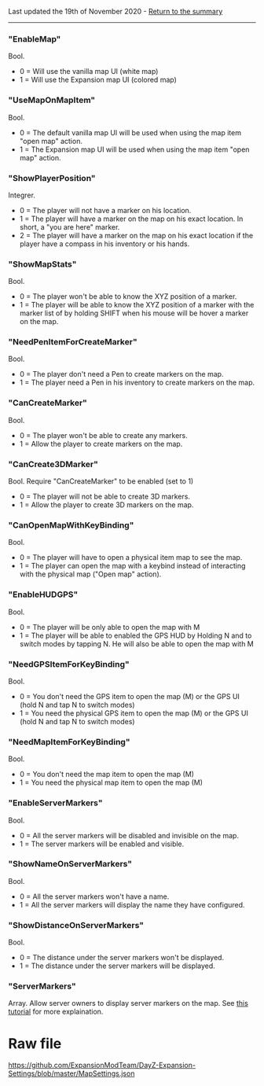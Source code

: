 Last updated the 19th of November 2020 - [Return to the summary](https://github.com/salutesh/DayZ-Expansion-Scripts/wiki/%5BServer-Hosting%5D-Server-settings/)

***

### "EnableMap"
Bool.
- 0 = Will use the vanilla map UI (white map)
- 1 = Will use the Expansion map UI (colored map)

### "UseMapOnMapItem"
Bool.
- 0 = The default vanilla map UI will be used when using the map item "open map" action.
- 1 = The Expansion map UI will be used when using the map item "open map" action.

### "ShowPlayerPosition"
Integrer.
- 0 = The player will not have a marker on his location.
- 1 = The player will have a marker on the map on his exact location. In short, a "you are here" marker.
- 2 = The player will have a marker on the map on his exact location if the player have a compass in his inventory or his hands.

### "ShowMapStats"
Bool.
- 0 = The player won't be able to know the XYZ position of a marker.
- 1 = The player will be able to know the XYZ position of a marker with the marker list of by holding SHIFT when his mouse will be hover a marker on the map.

### "NeedPenItemForCreateMarker"
Bool.
- 0 = The player don't need a Pen to create markers on the map.
- 1 = The player need a Pen in his inventory to create markers on the map.

### "CanCreateMarker"
Bool.
- 0 = The player won't be able to create any markers.
- 1 = Allow the player to create markers on the map.

### "CanCreate3DMarker"
Bool. Require "CanCreateMarker" to be enabled (set to 1)
- 0 = The player will not be able to create 3D markers.
- 1 = Allow the player to create 3D markers on the map.

### "CanOpenMapWithKeyBinding"
Bool.
- 0 = The player will have to open a physical item map to see the map.
- 1 = The player can open the map with a keybind instead of interacting with the physical map ("Open map" action).

### "EnableHUDGPS"
Bool. 
- 0 = The player will be only able to open the map with M
- 1 = The player will be able to enabled the GPS HUD by Holding N and to switch modes by tapping N. He will also be able to open the map with M

### "NeedGPSItemForKeyBinding"
Bool.
- 0 = You don't need the GPS item to open the map (M) or the GPS UI (hold N and tap N to switch modes)
- 1 = You need the physical GPS item to open the map (M) or the GPS UI (hold N and tap N to switch modes)

### "NeedMapItemForKeyBinding"
Bool.
- 0 = You don't need the map item to open the map (M)
- 1 = You need the physical map item to open the map (M)

### "EnableServerMarkers"
Bool.
- 0 = All the server markers will be disabled and invisible on the map.
- 1 = The server markers will be enabled and visible.

### "ShowNameOnServerMarkers"
Bool.
- 0 = All the server markers won't have a name.
- 1 = All the server markers will display the name they have configured.

### "ShowDistanceOnServerMarkers"
Bool.
- 0 = The distance under the server markers won't be displayed.
- 1 = The distance under the server markers will be displayed.

### "ServerMarkers"
Array. Allow server owners to display server markers on the map. See [this tutorial](https://github.com/salutesh/DayZ-Expansion-Scripts/wiki/%5BServer-Hosting%5D-Adding-server-markers) for more explaination.

# Raw file

https://github.com/ExpansionModTeam/DayZ-Expansion-Settings/blob/master/MapSettings.json
